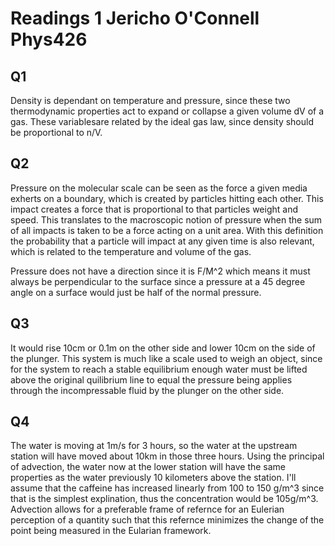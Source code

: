 # Readings 1 Jericho O'Connell Phys426

## Q1

Density is dependant on temperature and pressure, since these two thermodynamic properties act to expand or collapse a given volume dV of a gas. These variablesare related by the ideal gas law, since density should be proportional to n/V.

## Q2

Pressure on the molecular scale can be seen as the force a given media exherts on a boundary, which is created by particles hitting each other. This impact creates a force that is proportional to that particles weight and speed. This translates to the macroscopic notion of pressure when the sum of all impacts is taken to be a force acting on a unit area. With this definition the probability that a particle will impact at any given time is also relevant, which is related to the temperature and volume of the gas.

Pressure does not have a direction since it is F/M^2 which means it must always be perpendicular to the surface since a pressure at a 45 degree angle on a surface would just be half of the normal pressure.

## Q3

It would rise 10cm or 0.1m on the other side and lower 10cm on the side of the plunger. This system is much like a scale used to weigh an object, since for the system to reach a stable equilibrium enough water must be lifted above the original quilibrium line to equal the pressure being applies through the incompressable fluid by the plunger on the other side.

## Q4

The water is moving at 1m/s for 3 hours, so the water at the upstream station will have moved about 10km in those three hours. Using the principal of advection, the water now at the lower station will have the same properties as the water previously 10 kilometers above the station. I'll assume that the caffeine has increased linearly from 100 to 150 g/m^3 since that is the simplest explination, thus the concentration would be 105g/m^3.
Advection allows for a preferable frame of refernce for an Eulerian perception of a quantity such that this refernce minimizes the change of the point being measured in the Eularian framework.
